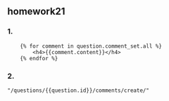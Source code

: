 ## homework21

### 1.

```
    {% for comment in question.comment_set.all %}
        <h4>{{comment.content}}</h4>
    {% endfor %}
```

### 2.

```
"/questions/{{question.id}}/comments/create/"
```

